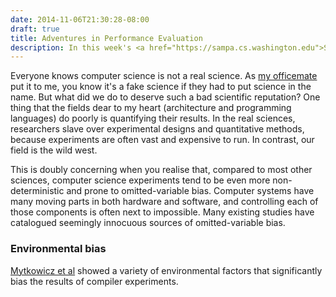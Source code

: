```yaml
---
date: 2014-11-06T21:30:28-08:00
draft: true
title: Adventures in Performance Evaluation
description: In this week's <a href="https://sampa.cs.washington.edu">Sampa</a> group meeting I spoke about pitfalls in performance evaluation.
---
```


Everyone knows computer science is not a real science. As [my officemate][bholt] put it to me, you know it's
a fake science if they had to put science in the name. But what did we do to
deserve such a bad scientific reputation? One thing that the fields dear to my
heart (architecture and programming languages) do poorly is quantifying their
results. In the real sciences, researchers slave over experimental designs
and quantitative methods, because experiments are often vast and expensive to run. In contrast, our field is the wild west.

This is doubly concerning when you realise that, compared to most other
sciences, computer science experiments tend to be even more non-deterministic
and prone to omitted-variable bias. Computer systems have many moving parts in
both hardware and software, and controlling each of those components is often
next to impossible. Many existing studies have catalogued seemingly innocuous sources of omitted-variable bias.

### Environmental bias

[Mytkowicz et al][todd09] showed a variety of environmental factors that significantly bias the results of compiler experiments.

[bholt]: http://homes.cs.washington.edu/~bholt/
[todd09]: http://www-plan.cs.colorado.edu/klipto/mytkowicz-asplos09.pdf
